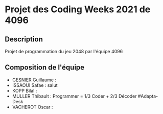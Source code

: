 # Projet des Coding Weeks 2021 de 4096

## Description
Projet de programmation du jeu 2048 par l'équipe 4096

## Composition de l'équipe
* GESNIER Guillaume :
* ISSAOUI Safae : salut
* KOPP Bilal :
* MULLER Thibault : Programmer = 1/3 Coder + 2/3 Décoder #Adapta-Desk
* VACHEROT Oscar :
